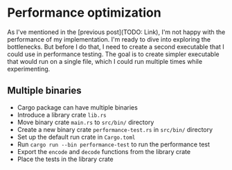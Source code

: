 # Performance optimization

As I've mentioned in the [previous post](TODO: Link), I'm not happy with the performance of my implementation. I'm ready to dive into exploring the bottlenecks. But before I do that, I need to create a second executable that I could use in performance testing. The goal is to create simpler executable that would run on a single file, which I could run multiple times while experimenting.

## Multiple binaries

- Cargo package can have multiple binaries
- Introduce a library crate `lib.rs`
- Move binary crate `main.rs` to `src/bin/` directory
- Create a new binary crate `performance-test.rs` in `src/bin/` directory
- Set up the default run crate in `Cargo.toml`
- Run `cargo run --bin performance-test` to run the performance test
- Export the `encode` and `decode` functions from the library crate
- Place the tests in the library crate
